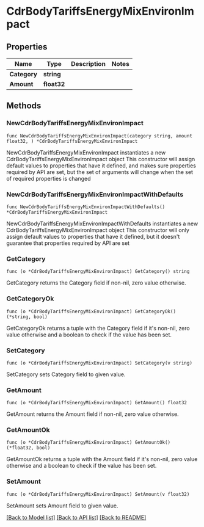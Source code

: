 # CdrBodyTariffsEnergyMixEnvironImpact

## Properties

Name | Type | Description | Notes
------------ | ------------- | ------------- | -------------
**Category** | **string** |  | 
**Amount** | **float32** |  | 

## Methods

### NewCdrBodyTariffsEnergyMixEnvironImpact

`func NewCdrBodyTariffsEnergyMixEnvironImpact(category string, amount float32, ) *CdrBodyTariffsEnergyMixEnvironImpact`

NewCdrBodyTariffsEnergyMixEnvironImpact instantiates a new CdrBodyTariffsEnergyMixEnvironImpact object
This constructor will assign default values to properties that have it defined,
and makes sure properties required by API are set, but the set of arguments
will change when the set of required properties is changed

### NewCdrBodyTariffsEnergyMixEnvironImpactWithDefaults

`func NewCdrBodyTariffsEnergyMixEnvironImpactWithDefaults() *CdrBodyTariffsEnergyMixEnvironImpact`

NewCdrBodyTariffsEnergyMixEnvironImpactWithDefaults instantiates a new CdrBodyTariffsEnergyMixEnvironImpact object
This constructor will only assign default values to properties that have it defined,
but it doesn't guarantee that properties required by API are set

### GetCategory

`func (o *CdrBodyTariffsEnergyMixEnvironImpact) GetCategory() string`

GetCategory returns the Category field if non-nil, zero value otherwise.

### GetCategoryOk

`func (o *CdrBodyTariffsEnergyMixEnvironImpact) GetCategoryOk() (*string, bool)`

GetCategoryOk returns a tuple with the Category field if it's non-nil, zero value otherwise
and a boolean to check if the value has been set.

### SetCategory

`func (o *CdrBodyTariffsEnergyMixEnvironImpact) SetCategory(v string)`

SetCategory sets Category field to given value.


### GetAmount

`func (o *CdrBodyTariffsEnergyMixEnvironImpact) GetAmount() float32`

GetAmount returns the Amount field if non-nil, zero value otherwise.

### GetAmountOk

`func (o *CdrBodyTariffsEnergyMixEnvironImpact) GetAmountOk() (*float32, bool)`

GetAmountOk returns a tuple with the Amount field if it's non-nil, zero value otherwise
and a boolean to check if the value has been set.

### SetAmount

`func (o *CdrBodyTariffsEnergyMixEnvironImpact) SetAmount(v float32)`

SetAmount sets Amount field to given value.



[[Back to Model list]](../README.md#documentation-for-models) [[Back to API list]](../README.md#documentation-for-api-endpoints) [[Back to README]](../README.md)



